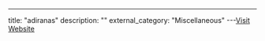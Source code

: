 ---
title: "adiranas"
description: ""
external_category: "Miscellaneous"
---[Visit Website](https://github.com/adiranas)


